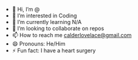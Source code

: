 - 👋 Hi, I’m @
- 👀 I’m interested in Coding
- 🌱 I’m currently learning N/A
- 💞️ I’m looking to collaborate on repos
- 📫 How to reach me calderlovelace@gmail.com
- 😄 Pronouns: He/Him
- ⚡ Fun fact: I have a heart surgery

<!---
Da-Coder-Jr/Da-Coder-Jr is a ✨ special ✨ repository because its `README.md` (this file) appears on your GitHub profile.
You can click the Preview link to take a look at your changes.
--->
